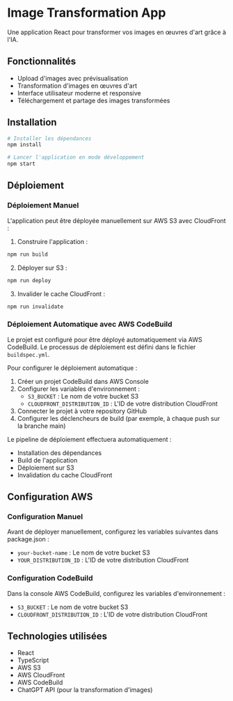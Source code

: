 # Image Transformation App

Une application React pour transformer vos images en œuvres d'art grâce à l'IA.

## Fonctionnalités

- Upload d'images avec prévisualisation
- Transformation d'images en œuvres d'art
- Interface utilisateur moderne et responsive
- Téléchargement et partage des images transformées

## Installation

```bash
# Installer les dépendances
npm install

# Lancer l'application en mode développement
npm start
```

## Déploiement

### Déploiement Manuel

L'application peut être déployée manuellement sur AWS S3 avec CloudFront :

1. Construire l'application :
```bash
npm run build
```

2. Déployer sur S3 :
```bash
npm run deploy
```

3. Invalider le cache CloudFront :
```bash
npm run invalidate
```

### Déploiement Automatique avec AWS CodeBuild

Le projet est configuré pour être déployé automatiquement via AWS CodeBuild. Le processus de déploiement est défini dans le fichier `buildspec.yml`.

Pour configurer le déploiement automatique :

1. Créer un projet CodeBuild dans AWS Console
2. Configurer les variables d'environnement :
   - `S3_BUCKET` : Le nom de votre bucket S3
   - `CLOUDFRONT_DISTRIBUTION_ID` : L'ID de votre distribution CloudFront
3. Connecter le projet à votre repository GitHub
4. Configurer les déclencheurs de build (par exemple, à chaque push sur la branche main)

Le pipeline de déploiement effectuera automatiquement :
- Installation des dépendances
- Build de l'application
- Déploiement sur S3
- Invalidation du cache CloudFront

## Configuration AWS

### Configuration Manuel
Avant de déployer manuellement, configurez les variables suivantes dans package.json :
- `your-bucket-name` : Le nom de votre bucket S3
- `YOUR_DISTRIBUTION_ID` : L'ID de votre distribution CloudFront

### Configuration CodeBuild
Dans la console AWS CodeBuild, configurez les variables d'environnement :
- `S3_BUCKET` : Le nom de votre bucket S3
- `CLOUDFRONT_DISTRIBUTION_ID` : L'ID de votre distribution CloudFront

## Technologies utilisées

- React
- TypeScript
- AWS S3
- AWS CloudFront
- AWS CodeBuild
- ChatGPT API (pour la transformation d'images)
